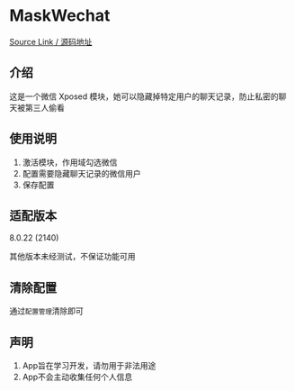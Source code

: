# MaskWechat

[Source Link / 源码地址](https://github.com/Mingyueyixi/MaskWechat)


## 介绍
这是一个微信 Xposed 模块，她可以隐藏掉特定用户的聊天记录，防止私密的聊天被第三人偷看


## 使用说明

1.  激活模块，作用域勾选微信    
2.  配置需要隐藏聊天记录的微信用户    
3.  保存配置    


## 适配版本

8.0.22 (2140)

其他版本未经测试，不保证功能可用

## 清除配置

通过`配置管理`清除即可


## 声明

1. App旨在学习开发，请勿用于非法用途
2. App不会主动收集任何个人信息  

